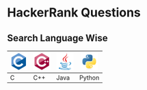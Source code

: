 # HackerRank Questions

## Search Language Wise 
|[<a   rel="noreferrer"> <img src="https://raw.githubusercontent.com/devicons/devicon/master/icons/c/c-original.svg" alt="c" width="40" height="40"/> </a>](https://github.com/C-a-thing/Code-Insight/blob/main/HackerRank/C/C.md)|[<a href="https://www.w3schools.com/cpp/" target="_blank" rel="noreferrer"> <img src="https://raw.githubusercontent.com/devicons/devicon/master/icons/cplusplus/cplusplus-original.svg" alt="cplusplus" width="40" height="40"/> </a>](https://github.com/C-a-thing/Code-Insight/blob/main/HackerRank/C%2B%2B/C%2B%2B.md)|[<a href="https://www.java.com" target="_blank" rel="noreferrer"> <img src="https://raw.githubusercontent.com/devicons/devicon/master/icons/java/java-original.svg" alt="java" width="40" height="40"/> </a>](https://github.com/C-a-thing/Code-Insight/blob/main/HackerRank/JAVA/JAVA.md)|[<a href="https://www.python.org" target="_blank" rel="noreferrer"> <img src="https://raw.githubusercontent.com/devicons/devicon/master/icons/python/python-original.svg" alt="python" width="40" height="40"/> </a>](https://github.com/C-a-thing/Code-Insight/blob/main/HackerRank/PYTHON/Python.md)|
|---|---|---|---|
|C|C++|Java|Python|


<!-- ## Questions on Hackerrank

| Qu no | Title       |  Language   | Tags |      | Time   | Space  | Difficulty  |     | Approach    | 
| --    | ----------- | ----------- | ---  | ---- | -----  |  ---   | ----------- | --- | ----------- |
| 1     | -----       | ----------- | [Array](./Arrays/Arrays_README.md) |
| 2     | ----        | -->
